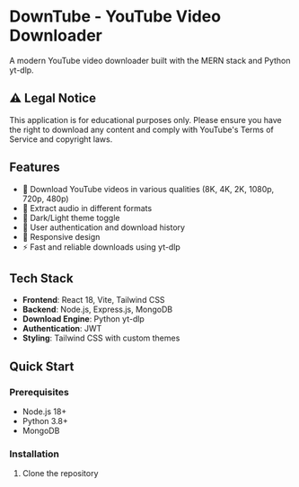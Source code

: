 # DownTube - YouTube Video Downloader

A modern YouTube video downloader built with the MERN stack and Python yt-dlp.

## ⚠️ Legal Notice

This application is for educational purposes only. Please ensure you have the right to download any content and comply with YouTube's Terms of Service and copyright laws.

## Features

- 🎥 Download YouTube videos in various qualities (8K, 4K, 2K, 1080p, 720p, 480p)
- 🎵 Extract audio in different formats
- 🌙 Dark/Light theme toggle
- 👤 User authentication and download history
- 📱 Responsive design
- ⚡ Fast and reliable downloads using yt-dlp

## Tech Stack

- **Frontend**: React 18, Vite, Tailwind CSS
- **Backend**: Node.js, Express.js, MongoDB
- **Download Engine**: Python yt-dlp
- **Authentication**: JWT
- **Styling**: Tailwind CSS with custom themes

## Quick Start

### Prerequisites
- Node.js 18+
- Python 3.8+
- MongoDB

### Installation

1. Clone the repository
